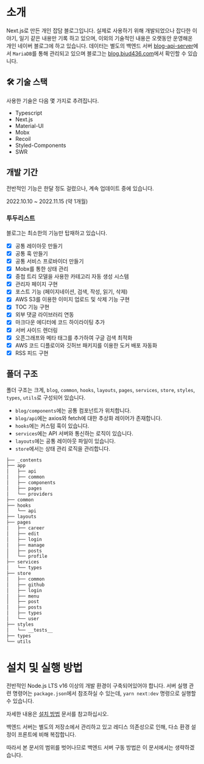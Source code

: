 # 소개

Next.js로 만든 개인 잡담 블로그입니다. 실제로 사용하기 위해 개발되었으나 잡다한 이야기, 일기 같은 내용만 기록 하고 있으며, 이외의 기술적인 내용은 오랫동안 운영해온 개인 네이버 블로그에 하고 있습니다. 데이터는 별도의 백엔드 서버 [blog-api-server](https://github.com/biud436/blog-api-server)에서 `MariaDB`를 통해 관리되고 있으며 블로그는 [blog.biud436.com](https://blog.biud436.com)에서 확인할 수 있습니다.

## 🛠️ 기술 스택

사용한 기술은 다음 몇 가지로 추려집니다.

-   Typescript
-   Next.js
-   Material-UI
-   Mobx
-   Recoil
-   Styled-Components
-   SWR

## 개발 기간

전반적인 기능은 한달 정도 걸렸으나, 계속 업데이트 중에 있습니다.

2022.10.10 ~ 2022.11.15 (약 1개월)

### 투두리스트

블로그는 최소한의 기능만 탑재하고 있습니다.

-   [x] 공통 레이아웃 만들기
-   [x] 공통 훅 만들기
-   [x] 공통 서비스 프로바이더 만들기
-   [x] Mobx를 통한 상태 관리
-   [x] 중첩 트리 모델을 사용한 카테고리 자동 생성 시스템
-   [x] 관리자 페이지 구현
-   [x] 포스트 기능 (페이지네이션, 검색, 작성, 읽기, 삭제)
-   [x] AWS S3를 이용한 이미지 업로드 및 삭제 기능 구현
-   [x] TOC 기능 구현
-   [x] 외부 댓글 라이브러리 연동
-   [x] 마크다운 에디터에 코드 하이라이팅 추가
-   [x] 서버 사이드 렌더링
-   [x] 오픈그래프와 메타 태그를 추가하여 구글 검색 최적화
-   [x] AWS 코드 디플로이와 깃허브 패키지를 이용한 도커 배포 자동화
-   [x] RSS 피드 구현

## 폴더 구조

폴더 구조는 크게, `blog`, `common`, `hooks`, `layouts`, `pages`, `services`, `store`, `styles`, `types`, `utils`로 구성되어 있습니다.

-   `blog/components`에는 공통 컴포넌트가 위치합니다.
-   `blog/api`에는 axios와 fetch에 대한 추상화 레이어가 존재합니다.
-   `hooks`에는 커스텀 훅이 있습니다.
-   `services`에는 API 서버와 통신하는 로직이 있습니다.
-   `layouts`에는 공통 레이아웃 파일이 있습니다.
-   `store`에서는 상태 관리 로직을 관리합니다.

```txt
├── _contents
├── app
│   ├── api
│   ├── common
│   ├── components
│   ├── pages
│   └── providers
├── common
├── hooks
│   └── api
├── layouts
├── pages
│   ├── career
│   ├── edit
│   ├── login
│   ├── manage
│   ├── posts
│   └── profile
├── services
│   └── types
├── store
│   ├── common
│   ├── github
│   ├── login
│   ├── menu
│   ├── post
│   ├── posts
│   ├── types
│   └── user
├── styles
│   └── __tests__
├── types
└── utils
```

# 설치 및 실행 방법

전반적인 Node.js LTS v16 이상의 개발 환경이 구축되어있어야 합니다. 서버 실행 관련 명령어는 `package.json`에서 참조하실 수 있는데, `yarn next:dev` 명령으로 실행할 수 있습니다.

자세한 내용은 [설치 방법](https://github.com/biud436/blog-front/blob/main/README.en.md#installation) 문서를 참고하십시오.

백엔드 서버는 별도의 저장소에서 관리하고 있고 레디스 의존성으로 인해, 다소 환경 설정이 프론트에 비해 복잡합니다.

따라서 본 문서의 범위를 벗어나므로 백엔드 서버 구동 방법은 이 문서에서는 생략하겠습니다.
